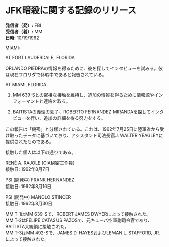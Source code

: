 # JFK暗殺に関する記録のリリース

**発信者（発）:** FBI  
**受信者（着）:** MM  
**日時:** 10/19/1962  

MIAMI:

AT FORT LAUDERDALE, FLORIDA

ORLANDO PIEDRAの情報を得るために、彼を探してインタビューを試みる。彼は現在フロリダで休暇中であると報告されている。

AT MIAMI, FLORIDA

1. MM 639-Sとの密接な接触を維持し、追加の情報を得るために情報源やインフォーマントと連絡を取る。

2. BAITISTAの義理の息子、ROBERTO FERNANDEZ MIRANDAを探してインタビューを行い、追加の詳細を得る努力をする。

この報告は「機密」と分類されている。これは、1962年7月25日に陸軍省から受け取ったデータに基づいており、アシスタント司法長官J. WALTER YEAGLEYに提供されたものである。

接触した個人は以下の通りである。

RENÉ A. RAJOLE (CIA秘密工作員)  
接触日: 1962年8月7日  

PSI (開発中) FRANK HERNANDEZ  
接触日: 1962年8月16日  

PSI (開発中) MANOLO STINCER  
接触日: 1962年8月30日  

MM T-1はMM 639-Sで、ROBERT JAMES DWYERによって接触された。  
MM T-2はFELIPE CATASUS PAZOSで、元キューバ空軍副司令官であり、BAITISTA大統領に接触された。  
MM T-3はMM 492-Sで、JAMES D. HAYESおよびLEMAN L. STAFFORD, JR.によって接触された。